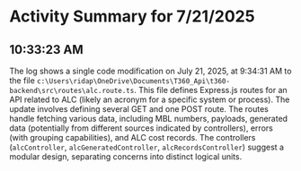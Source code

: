 # Activity Summary for 7/21/2025

## 10:33:23 AM
The log shows a single code modification on July 21, 2025, at 9:34:31 AM to the file `c:\Users\ridap\OneDrive\Documents\T360_Api\t360-backend\src\routes\alc.route.ts`.  This file defines Express.js routes for an API related to ALC (likely an acronym for a specific system or process).  The update involves defining several GET and one POST route.  The routes handle fetching various data, including MBL numbers, payloads, generated data (potentially from different sources indicated by controllers), errors (with grouping capabilities), and ALC cost records.  The controllers (`alcController`, `alcGeneratedController`, `alcRecordsController`) suggest a modular design, separating concerns into distinct logical units.
